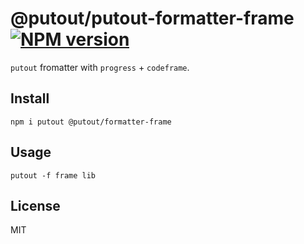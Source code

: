 # @putout/putout-formatter-frame [![NPM version][NPMIMGURL]][NPMURL]

[NPMIMGURL]: https://img.shields.io/npm/v/@putout/formatter-frame.svg?style=flat&longCache=true
[NPMURL]: https://npmjs.org/package/@putout/formatter-frame "npm"

`putout` fromatter with `progress` + `codeframe`.

## Install

```
npm i putout @putout/formatter-frame
```

## Usage

```
putout -f frame lib
```

## License

MIT
